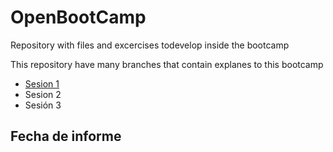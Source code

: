 # OpenBootCamp
Repository with files and excercises todevelop inside the bootcamp

This repository have many branches that contain explanes to this bootcamp
* [Sesion 1](https://github.com/MaicolEgas43/OpenBootCamp/tree/Sesion_2)
* Sesion 2
* Sesión 3 
## Fecha de informe
